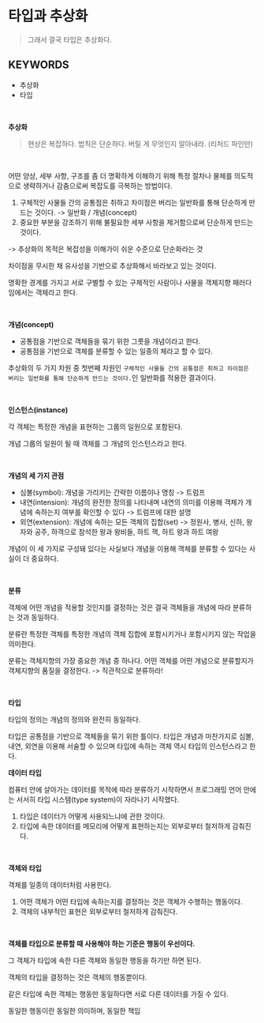 # 타입과 추상화

> 그래서 결국 타입은 추상화다.

## KEYWORDS
* 추상화
* 타입

<br>

**추상화**

> 현상은 복잡하다. 법칙은 단순하다. 버릴 게 무엇인지 알아내라.
(리처드 파인만)
<br>

어떤 양상, 세부 사항, 구조를 좀 더 명확하게 이해하기 위해 특정 절차나 물체를 의도적으로 생략하거나 감춤으로써 복잡도를 극복하는 방법이다.

1. 구체적인 사물들 간의 공통점은 취하고 차이점은 버리는 일반화를 통해 단순하게 만드는 것이다. -> 일반화 / 개념(concept)
2. 중요한 부분을 강조하기 위해 불필요한 세부 사항을 제거함으로써 단순하게 만드는 것이다.

-> 추상화의 목적은 복잡성을 이해가이 쉬운 수준으로 단순화라는 것

차이점을 무시한 채 유사성을 기반으로 추상화해서 바라보고 있는 것이다.

명확한 경계를 가지고 서로 구별할 수 있는 구체적인 사람이나 사물을 객체지향 패러다임에서는 객체라고 한다.

<br>

**개념(concept)**

* 공통점을 기반으로 객체들을 묶기 위한 그릇을 개념이라고 한다.
* 공통점을 기반으로 객체를 분류할 수 있는 일종의 체라고 할 수 있다. 

추상화의 두 가지 차원 중 첫번째 차원인 `구체적인 사물들 간의 공통점은 취하고 차이점은 버리는 일반화를 통해 단순하게 만드는 것이다.`인 일반화를 적용한 결과이다. 

<br>

**인스턴스(instance)**

각 객체는 특정한 개념을 표현하는 그룹의 일원으로 포함된다. 

개념 그룹의 일원이 될 때 객체를 그 개념의 인스턴스라고 한다. 

<br>

**개념의 세 가지 관점**

* 심볼(symbol): 개념을 가리키는 간략한 이름이나 명칭 -> 트럼프
* 내연(intension): 개념의 완전한 정의를 나타내며 내연의 의미를 이용해 객체가 개념에 속하는지 여부를 확인할 수 있다 -> 트럼프에 대한 설명
* 외연(extension): 개념에 속하는 모든 객체의 집합(set) -> 정원사, 병사, 신하, 왕자와 공주, 하객으로 참석한 왕과 왕비들, 하트 잭, 하트 왕과 하트 여왕

개념이 이 세 가지로 구성돼 있다는 사실보다 개념을 이용해 객체를 분류할 수 있다는 사실이 더 중요하다. 

<br>

**분류**

객체에 어떤 개념을 적용할 것인지를 결정하는 것은 결국 객체들을 개념에 따라 분류하는 것과 동일하다.

분류란 특정한 객체를 특정한 개념의 객체 집합에 포함시키거나 포함시키지 않는 작업을 의미한다. 

분류는 객체지향의 가장 중요한 개념 중 하나다. 어떤 객체를 어떤 개념으로 분류할지가 객체지향의 품질을 결정한다. -> 직관적으로 분류하라!

<br>

**타입**

타입의 정의는 개념의 정의와 완전히 동일하다. 

타입은 공통점을 기반으로 객체들을 묶기 위한 틀이다. 타입은 개념과 마찬가지로 심볼, 내연, 외연을 이용해 서술할 수 있으며 타입에 속하는 객체 역시 타입의 인스턴스라고 한다. 


**데이터 타입**

컴퓨터 안에 살아가는 데이터를 목적에 따라 분류하기 시작하면서 프로그래밍 언어 안에는 서서히 타입 시스템(type system)이 자라나기 시작했다.

1. 타입은 데이터가 어떻게 사용되느냐에 관한 것이다.
2. 타입에 속한 데이터를 메모리에 어떻게 표현하는지는 외부로부터 철저하게 감춰진다.

<br>

**객체와 타입**

객체를 일종의 데이터처럼 사용한다.

1. 어떤 객체가 어떤 타입에 속하는지를 결정하는 것은 객체가 수행하는 행동이다.
2. 객체의 내부적인 표현은 외부로부터 철저하게 감춰진다. 

<br>

**객체를 타입으로 분류할 때 사용해야 하는 기준은 행동이 우선이다.**

그 객체가 타입에 속한 다른 객체와 동일한 행동을 하기만 하면 된다. 

객체의 타입을 결정하는 것은 객체의 행동뿐이다. 

같은 타입에 속한 객체는 행동만 동일하다면 서로 다른 데이터를 가질 수 있다.

동일한 행동이란 동일한 의미하며, 동일한 책임
